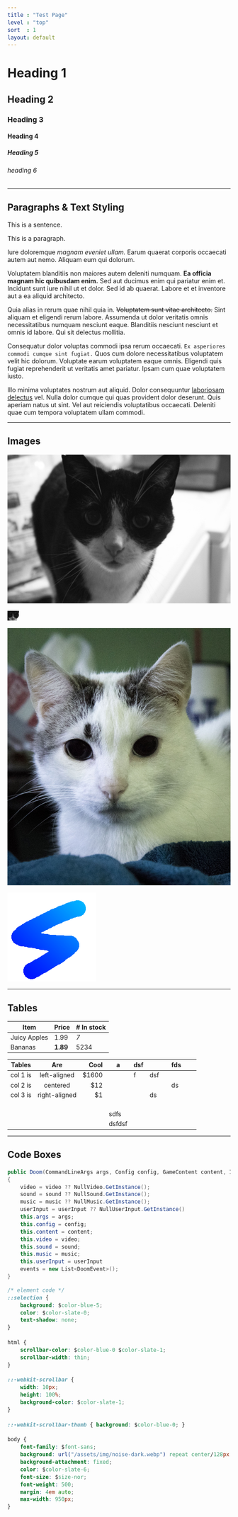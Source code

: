 ```yaml
---
title : "Test Page"
level : "top"
sort  : 1
layout: default
---
```

# Heading 1

## Heading 2

### Heading 3

#### Heading 4

##### Heading 5

###### heading 6

---

## Paragraphs & Text Styling

This is a sentence.

This is a paragraph.

Iure doloremque *magnam eveniet ullam.* Earum quaerat corporis occaecati autem aut nemo. Aliquam eum qui dolorum.

Voluptatem blanditiis non maiores autem deleniti numquam. **Ea officia magnam hic quibusdam enim.** Sed aut ducimus enim qui pariatur enim et. Incidunt sunt iure nihil ut et dolor. Sed id ab quaerat. Labore et et inventore aut a ea aliquid architecto.

Quia alias in rerum quae nihil quia in. ~~Voluptatem sunt vitae architecto.~~ Sint aliquam et eligendi rerum labore. Assumenda ut dolor veritatis omnis necessitatibus numquam nesciunt eaque. Blanditiis nesciunt nesciunt et omnis id labore. Qui sit delectus mollitia.

Consequatur dolor voluptas commodi ipsa rerum occaecati. `Ex asperiores commodi cumque sint fugiat.` Quos cum dolore necessitatibus voluptatem velit hic dolorum. Voluptate earum voluptatem eaque omnis. Eligendi quis fugiat reprehenderit ut veritatis amet pariatur. Ipsam cum quae voluptatem iusto.

Illo minima voluptates nostrum aut aliquid. Dolor consequuntur [laboriosam delectus](/) vel. Nulla dolor cumque qui quas provident dolor deserunt. Quis aperiam natus ut sint. Vel aut reiciendis voluptatibus occaecati. Deleniti quae cum tempora voluptatem ullam commodi.

---

## Images

![My cat, Mittens!](/assets/img/post/mittens-small.jpg)

![My cat, Mittens, but tiny](/assets/img/post/mittens-tiny.jpg)

![My sister's cat, Rory!](/assets/img/post/rory-tall.jpg)

![A transparent image](/assets/img/post/transparency-test.webp)

---

## Tables

| Item         | Price     | # In stock |
|--------------|-----------|------------|
| Juicy Apples | 1.99      | *7*        |
| Bananas      | **1.89**  | 5234       |

| Tables   |      Are      |  Cool | a      | dsf |     |   | fds |   |   |
|----------|:-------------:|------:|--------|-----|-----|---|-----|---|---|
| col 1 is |  left-aligned | $1600 |        | f   | dsf |   |     |   |   |
| col 2 is |    centered   |   $12 |        |     |     |   | ds  |   |   |
| col 3 is | right-aligned |    $1 |        |     | ds  |   |     |   |   |
|          |               |       |        |     |     |   |     |   |   |
|          |               |       |        |     |     |   |     |   |   |
|          |               |       |        |     |     |   |     |   |   |
|          |               |       |        |     |     |   |     |   |   |
|          |               |       | sdfs   |     |     |   |     |   |   |
|          |               |       | dsfdsf |     |     |   |     |   |   |

---

## Code Boxes

```cs
public Doom(CommandLineArgs args, Config config, GameContent content, IVideo video, ISound sound, IMusic music, IUserInput userInput)
{
    video = video ?? NullVideo.GetInstance();
    sound = sound ?? NullSound.GetInstance();
    music = music ?? NullMusic.GetInstance();
    userInput = userInput ?? NullUserInput.GetInstance()
    this.args = args;
    this.config = config;
    this.content = content;
    this.video = video;
    this.sound = sound;
    this.music = music;
    this.userInput = userInput
    events = new List<DoomEvent>();
}
```

```css
/* element code */
::selection {
    background: $color-blue-5;
    color: $color-slate-0;
    text-shadow: none;
}

html {
    scrollbar-color: $color-blue-0 $color-slate-1;
    scrollbar-width: thin;
}

::-webkit-scrollbar {
    width: 10px;
    height: 100%;
    background-color: $color-slate-1;
}

::-webkit-scrollbar-thumb { background: $color-blue-0; }

body {
    font-family: $font-sans;
    background: url("/assets/img/noise-dark.webp") repeat center/128px $color-slate-0;
    background-attachment: fixed;
    color: $color-slate-6;
    font-size: $size-nor;
    font-weight: 500;
    margin: 4em auto;
    max-width: 950px;
}
```

